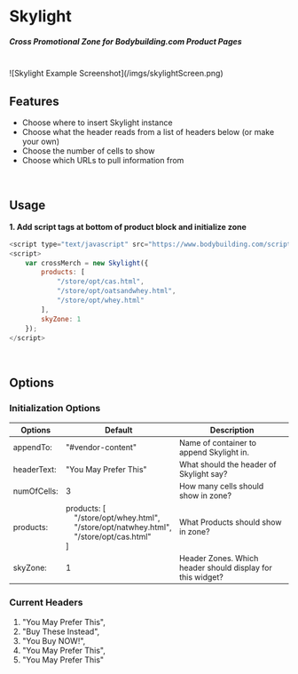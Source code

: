 # Skylight

##### Cross Promotional Zone for Bodybuilding.com Product Pages

<br />
![Skylight Example Screenshot](/imgs/skylightScreen.png)
<br />

## Features

* Choose where to insert Skylight instance
* Choose what the header reads from a list of headers below (or make your own)
* Choose the number of cells to show
* Choose which URLs to pull information from

<br />

## Usage
**1. Add script tags at bottom of product block and initialize zone**

```javascript
<script type="text/javascript" src="https://www.bodybuilding.com/scripts/skylight.min.js"/>
<script>
    var crossMerch = new Skylight({
        products: [
            "/store/opt/cas.html",
            "/store/opt/oatsandwhey.html",
            "/store/opt/whey.html"
        ],
        skyZone: 1
    });
</script>
```
<br />

## Options


### Initialization Options

Options | Default | Description
------------ | ------------- | -------------
appendTo: | "#vendor-content" | Name of container to append Skylight in.
headerText: | "You May Prefer This" | What should the header of Skylight say?
numOfCells: | 3 | How many cells should show in zone?
products: | products: [<br>&nbsp;&nbsp;&nbsp;&nbsp;"/store/opt/whey.html",<br />&nbsp;&nbsp;&nbsp;&nbsp;"/store/opt/natwhey.html",<br />&nbsp;&nbsp;&nbsp;&nbsp;"/store/opt/cas.html"<br />] | What Products should show in zone?
skyZone: | 1 | Header Zones. Which header should display for this widget?

### Current Headers

1. "You May Prefer This",
2. "Buy These Instead",
3. "You Buy NOW!",
4. "You May Prefer This",
5. "You May Prefer This"

